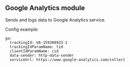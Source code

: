 ## Google Analytics module

Sends and logs data to Google Analytics service.

Config example:
```
ga:
  trackingId: UA-159300933-1
  trackingIdParamName: tid
  clientIdParamName: cid
  data-sender: http-data-sender
  serviceUrl: https://www.google-analytics.com/collect
```
